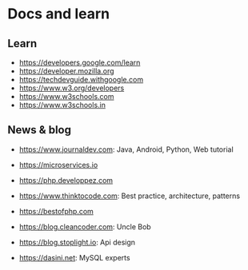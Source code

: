 # Docs and learn

Learn
---
+ https://developers.google.com/learn
+ https://developer.mozilla.org
+ https://techdevguide.withgoogle.com
+ https://www.w3.org/developers
+ https://www.w3schools.com
+ https://www.w3schools.in

News & blog
---
+ https://www.journaldev.com: Java, Android, Python, Web tutorial
+ https://microservices.io
+ https://php.developpez.com
+ https://www.thinktocode.com: Best practice, architecture, patterns

+ https://bestofphp.com
+ https://blog.cleancoder.com: Uncle Bob
+ https://blog.stoplight.io: Api design
+ https://dasini.net: MySQL experts
